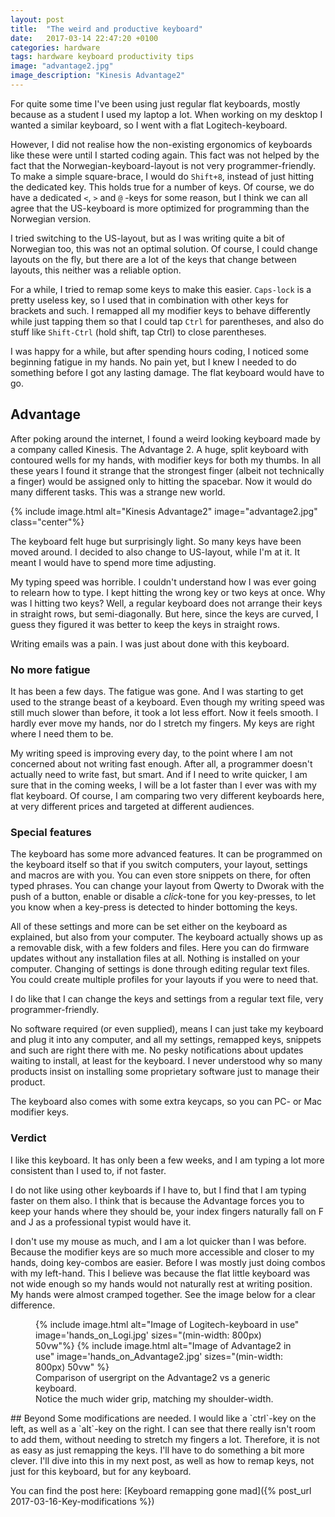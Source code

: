```yaml
---
layout: post
title:  "The weird and productive keyboard"
date:   2017-03-14 22:47:20 +0100
categories: hardware
tags: hardware keyboard productivity tips
image: "advantage2.jpg"
image_description: "Kinesis Advantage2"
---
```


For quite some time I've been using just regular flat keyboards, mostly because as a student I used my laptop a lot. When working on my desktop I wanted a similar keyboard, so I went with a flat Logitech-keyboard.

However, I did not realise how the non-existing ergonomics of keyboards like these were until I started coding again. This fact was not helped by the fact that the Norwegian-keyboard-layout is not very programmer-friendly. To make a simple square-brace, I would do `Shift+8`, instead of just hitting the dedicated key.  This holds true for a number of keys. Of course, we do have a dedicated `<`, `>` and `@` -keys for some reason, but I think we can all agree that the US-keyboard is more optimized for programming than the Norwegian version.

I tried switching to the US-layout, but as I was writing quite a bit of Norwegian too, this was not an optimal solution. Of course, I could change layouts on the fly, but there are a lot of the keys that change between layouts, this neither was a reliable option.

For a while, I tried to remap some keys to make this easier. `Caps-lock` is a pretty useless key, so I used that in combination with other keys for brackets and such. I remapped all my modifier keys to behave differently while just tapping them so that I could tap `Ctrl` for parentheses, and also do stuff like `Shift-Ctrl` (hold shift, tap Ctrl) to close parentheses.

I was happy for a while, but after spending hours coding, I noticed some beginning fatigue in my hands. No pain yet, but I knew I needed to do something before I got any lasting damage. The flat keyboard would have to go.

## Advantage

After poking around the internet, I found a weird looking keyboard made by a company called Kinesis. The Advantage 2. A huge, split keyboard with contoured wells for my hands, with modifier keys for both my thumbs. In all these years I found it strange that the strongest finger (albeit not technically a finger) would be assigned only to hitting the spacebar. Now it would do many different tasks. This was a strange new world.

{% include image.html alt="Kinesis Advantage2" image="advantage2.jpg"  class="center"%}


<!-- ### First impressions: Terrible, utterly terrible -->

The keyboard felt huge but surprisingly light. So many keys have been moved around. I decided to also change to US-layout, while I'm at it. It meant I would have to spend more time adjusting.

My typing speed was horrible. I couldn't understand how I was ever going to relearn how to type. I kept hitting the wrong key or two keys at once. Why was I hitting two keys? Well, a regular keyboard does not arrange their keys in straight rows, but semi-diagonally. But here, since the keys are curved, I guess they figured it was better to keep the keys in straight rows.

Writing emails was a pain. I was just about done with this keyboard.

### No more fatigue

It has been a few days. The fatigue was gone. And I was starting to get used to the strange beast of a keyboard. Even though my writing speed was still much slower than before, it took a lot less effort. Now it feels smooth. I hardly ever move my hands, nor do I stretch my fingers. My keys are right where I need them to be.

My writing speed is improving every day, to the point where I am not concerned about not writing fast enough. After all, a programmer doesn't actually need to write fast, but smart. And if I need to write quicker, I am sure that in the coming weeks, I will be a lot faster than I ever was with my flat keyboard. Of course, I am comparing two very different keyboards here, at very different prices and targeted at different audiences.

### Special features

The keyboard has some more advanced features. It can be programmed on the keyboard itself so that if you switch computers, your layout, settings and macros are with you. You can even store snippets on there, for often typed phrases. You can change your layout from Qwerty to Dworak with the push of a button, enable or disable a _click_-tone for you key-presses, to let you know when a key-press is detected to hinder bottoming the keys.

All of these settings and more can be set either on the keyboard as explained, but also from your computer. The keyboard actually shows up as a removable disk, with a few folders and files. Here you can do firmware updates without any installation files at all. Nothing is installed on your computer. Changing of settings is done through editing regular text files. You could create multiple profiles for your layouts if you were to need that.

I do like that I can change the keys and settings from a regular text file, very programmer-friendly.

No software required (or even supplied), means I can just take my keyboard and plug it into any computer, and all my settings, remapped keys, snippets and such are right there with me. No pesky notifications about updates waiting to install, at least for the keyboard. I never understood why so many products insist on installing some proprietary software just to manage their product.

The keyboard also comes with some extra keycaps, so you can PC- or Mac modifier keys.

### Verdict

I like this keyboard. It has only been a few weeks, and I am typing a lot more consistent than I used to, if not faster.

I do not like using other keyboards if I have to, but I find that I am typing faster on them also. I think that is because the Advantage forces you to keep your hands where they should be, your index fingers naturally fall on F and J as a professional typist would have it.

I don't use my mouse as much, and I am a lot quicker than I was before. Because the modifier keys are so much more accessible and closer to my hands, doing key-combos are easier. Before I was mostly just doing combos with my left-hand. This I believe was because the flat little keyboard was not wide enough so my hands would not naturally rest at writing position. My hands were almost cramped together. See the image below for a clear difference.

<figure>
{% include image.html alt="Image of Logitech-keyboard in use" image='hands_on_Logi.jpg' sizes="(min-width: 800px) 50vw"%}
{% include image.html alt="Image of Advantage2 in use" image='hands_on_Advantage2.jpg' sizes="(min-width: 800px) 50vw" %}
  <figcaption>Comparison of usergript on the Advantage2 vs a generic keyboard. <br>Notice the much wider grip, matching my shoulder-width.</figcaption></figure>
## Beyond
Some modifications are needed. I would like a `ctrl`-key on the left, as well as a `alt`-key on the right. I can see that there really isn't room to add them, without needing to stretch my fingers a lot. Therefore, it is not as easy as just remapping the keys. I'll have to do something a bit more clever. I'll dive into this in my next post, as well as how to remap keys, not just for this keyboard, but for any keyboard.

You can find the post here: [Keyboard remapping gone mad]({% post_url 2017-03-16-Key-modifications %})
